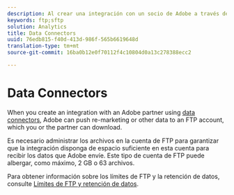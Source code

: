 ```yaml
---
description: Al crear una integración con un socio de Adobe a través de conectores de datos, Adobe puede insertar información sobre la nueva comercialización u otro tipo de datos en una cuenta de FTP, que el propio usuario o el socio pueden descargar.
keywords: ftp;sftp
solution: Analytics
title: Data Connectors
uuid: 76edb815-f40d-413d-986f-565b6619648d
translation-type: tm+mt
source-git-commit: 16ba0b12e0f70112f4c10804d0a13c278388ecc2

---
```



# Data Connectors

When you create an integration with an Adobe partner using [data connectors](https://www.adobeexchange.com/experiencecloud.html), Adobe can push re-marketing or other data to an FTP account, which you or the partner can download.

Es necesario administrar los archivos en la cuenta de FTP para garantizar que la integración disponga de espacio suficiente en esta cuenta para recibir los datos que Adobe envíe. Este tipo de cuenta de FTP puede albergar, como máximo, 2 GB o 63 archivos.

Para obtener información sobre los límites de FTP y la retención de datos, consulte [Límites de FTP y retención de datos](/help/export/ftp-and-sftp/ftp-limits.md).
